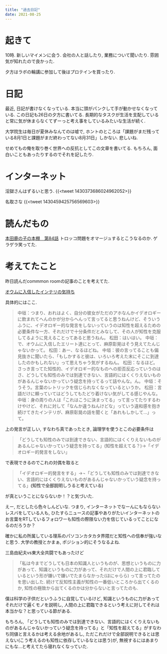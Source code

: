 ```yaml
---
title: "過去日記"
date: 2021-08-25
---
```


# 起きて
10時. 新しいマイメンに会う. 会社の人と話したり, 業務について聞いたり. 雰囲気が知れたので良かった. 

夕方はラボの輪講に参加して後はプロテインを買ったり.

# 日記
最近, 日記が書けなくなっている. 本当に頭がパンクして手が動かせなくなっている. この日記も26日の夕方に書いてる. 長期的なタスクが生活を支配していると常に気が休まらなくてずーっと考え事をしているみたいな生活が続く.

大学院生は毎日が夏休みなんてのは嘘で, ホントのところは「課題がまだ残っている8月1日と課題がまだ終わってない8月31日」しかない. 悲しいね.

せめてもの俺を取り巻く世界への反抗としてこの文章を書いてる. もちろん, 面白いこともあったりするのでそれを記したり.

# インターネット
淫獄さんはずるいと思う.
{{<tweet 1430373686024962052>}}

名取さな
{{<tweet 1430459425756569603>}}
# 読んだもの

[本田鹿の子の本棚　第84話](http://leedcafe.com/webcomic/%e6%9c%ac%e7%94%b0%e9%b9%bf%e3%81%ae%e5%ad%90%e3%81%ae%e6%9c%ac%e6%a3%9a%e3%80%80%e7%ac%ac84%e8%a9%b1/)
トロッコ問題をオマージュするとこうなるのか. ゲラゲラ笑ってた.


# 考えてたこと

昨日読んだcommmon roomの記事のことを考えてた.

[オウムに入信したインテリの気持ち](https://room.commmon.jp/5591/)

具体的にはここ.

> 中垣：つまり、おれはよく、自分の彼女がただのアホなんかイデオロギーに飲まれてへんのかが分からへんって言ってると思うねんけど、そういうふうに、イデオロギー的な発言をしないっていうのは知性を超えるための必要条件な一方、それだけで十分条件だとみなして、その人が知性を克服してるように見えることってあると思うねん。
> 松田：はいはい。
> 中垣：で、オウムに入信したエリート達にとって、麻原彰晃はそう見えてたんじゃないかって。
> 松田：あー、なるほどね。
> 中垣：彼の言ってることも偏見抜きに聞いたら、「もしかすると彼は、いろいろ考えた末にそこに到達したのかもしれない」って思えちゃう気がするねん。
> 松田：なるほど。さっき言ってた知性的、イデオロギー的なものへの拒否反応っていうのはさ、どうしても知性のみでは到達できない、言語的にはくくりえないものがあるんじゃないかっていう疑念を持ってるって話やんな。ん。
> 中垣：そうそう。言葉のレトリックを信じられなくなっているというか。
> 松田：言語だけに頼っていてはどうしてもたどり着けない気がしてる感じやんな。
> 中垣：身の周りの人は「これはこうに決まってる」って言ってたりするわけやけど、それに対して「なんか違うねんけどな」っていう違和感を抱き続けてきたインテリが、麻原彰晃の話を聞くと「あれもしかして…」って。

上の発言が正しい, すなわち真であったとき, 論理学を使うとこの必要条件は

> 「どうしても知性のみでは到達できない、言語的にはくくりえないものがあるんじゃないかっていう疑念を持ってる」(知性を超えてる？)→「イデオロギー的発言をしない」

で表現できるのでこれの対偶を取ると

> 「イデオロギー的発言をする」→¬「どうしても知性のみでは到達できない、言語的にはくくりえないものがあるんじゃないかっていう疑念を持ってる」**(知性で全部説明しうると考えている)**

が真ということにならないか！？と気づいた.

えー, だとしたら色々しんどいな. つまり, インターネットでなーんにもならないレスバをしている人も, ひたすらニュースの記事やありがたいインターネットのお言葉をRTしているフォロワーも知性の際限ない力を信じているってことになるのだろうか？

確かに私の所属している理系のパソコンカタカタ界隈だと知性への信奉が強いなと思う. 大学の教授とかまぁ, ポジション的にそうなるよね.

三島由紀夫vs東大全共闘でもあったけど
> 「私は今までどうしても日本の知識人というものが、思想というものに力があって、知識というものに力があって、それだけで人間の上に君臨しているという形が嫌いで嫌いでたまらなかった(ほにゃらら)
って言ってたのを思い出した. 続けて反知性主義が知性の一番低いところから出てくるのか, 知性の極致から出てくるのかは分からないと言ってたのも.

僕は科学の子供だというふうに自覚しているけど, 知識というものに力があってそれだけで遍くモノを説明し, 人間の上に君臨できるという考えに対してそれは本当かな？と思っている節がある.

もちろん, 「どうしても知性のみでは到達できない、言語的にはくくりえないものがあるんじゃないかっていう疑念を持ってる」と「知性を超えてる」がすなわち同値と言えるかは考える余地があるし, ただこれだけで全部説明できるとは思えない(こう考えるのも知性に依存しているなとは思う)が, 無視するにはあまりにもな...と考えてたら寝れなくなっていた.